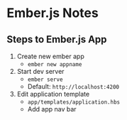 # Ember.js Notes

## Steps to Ember.js App

1. Create new ember app
    * `ember new appname`
2. Start dev server
    * `ember serve`
    * Default: `http://localhost:4200`
3. Edit application template
    * `app/templates/application.hbs`
    * Add app nav bar